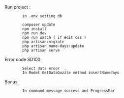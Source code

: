 Run project : 

            in .env setting db

            composer update
            npm install
            npm run dev
            npm run watch ( if edit css )
            php artisan:migrate
            php artisan name-days:update
            php artisan serve

Error code SD100 

            Select data eroor  . 
            In Model GetDataGuzzle method insertNamedays 

Bonus 
            
            In command message success and ProgressBar 

